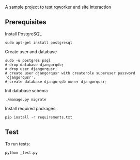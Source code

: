 A sample project to test rqworker and site interaction

## Prerequisites

Install PostgreSQL

    sudo apt-get install postgresql

Create user and database

    sudo -u postgres psql
    # drop database djangorqdb;
    # drop user djangorqusr;
    # create user djangorqusr with createrole superuser password 'djangorqusr';
    # create database djangorqdb owner djangorqusr;

Init database schema

    ./manage.py migrate

Install required packages:

    pip install -r requirements.txt

## Test

To run tests:

    python _test.py
